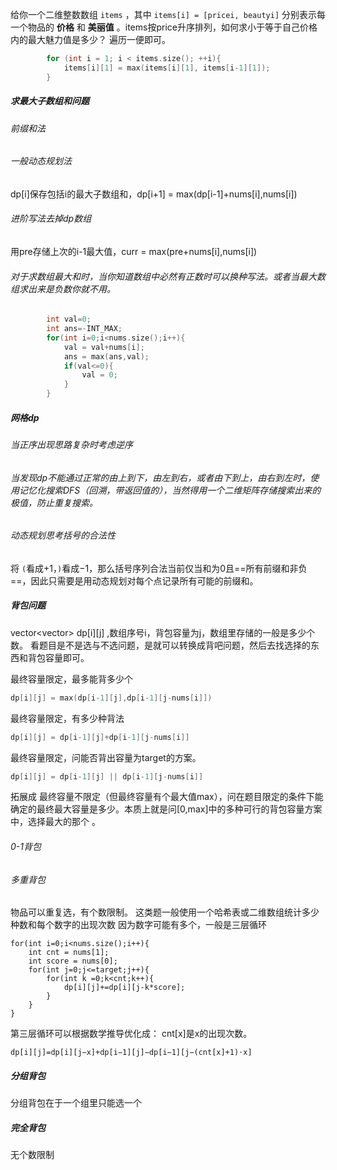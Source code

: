 给你一个二维整数数组 `items` ，其中 `items[i] = [pricei, beautyi]` 分别表示每一个物品的 **价格** 和 **美丽值** 。items按price升序排列，如何求小于等于自己价格内的最大魅力值是多少？
遍历一便即可。
```cpp
        for (int i = 1; i < items.size(); ++i){
            items[i][1] = max(items[i][1], items[i-1][1]);
        }
```

##### 求最大子数组和问题
###### 前缀和法
###### 一般动态规划法
dp[i]保存包括i的最大子数组和，dp[i+1] = max(dp[i-1]+nums[i],nums[i])

###### 进阶写法去掉dp数组
用pre存储上次的i-1最大值，curr = max(pre+nums[i],nums[i])

###### 对于求数组最大和时，当你知道数组中必然有正数时可以换种写法。或者当最大数组求出来是负数你就不用。
```cpp
        int val=0;
        int ans=-INT_MAX;
        for(int i=0;i<nums.size();i++){
            val = val+nums[i];
            ans = max(ans,val);
            if(val<=0){
                val = 0;
            }
        }
```

##### 网格dp
###### 当正序出现思路复杂时考虑逆序
###### 当发现dp不能通过正常的由上到下，由左到右，或者由下到上，由右到左时，使用记忆化搜索DFS（回溯，带返回值的），当然得用一个二维矩阵存储搜索出来的极值，防止重复搜索。

###### 动态规划思考括号的合法性
将 `(`看成+1，`)`看成−1，那么括号序列合法当前仅当和为0且==所有前缀和非负==，因此只需要是用动态规划对每个点记录所有可能的前缀和。

##### 背包问题
vector<vector<int>> dp[i][j] ,数组序号i，背包容量为j，数组里存储的一般是多少个数。
看题目是不是选与不选问题，是就可以转换成背吧问题，然后去找选择的东西和背包容量即可。

最终容量限定，最多能背多少个

```cpp
dp[i][j] = max(dp[i-1][j],dp[i-1][j-nums[i]])
```
最终容量限定，有多少种背法

```cpp
dp[i][j] = dp[i-1][j]+dp[i-1][j-nums[i]]
```
最终容量限定，问能否背出容量为target的方案。
```cpp
dp[i][j] = dp[i-1][j] || dp[i-1][j-nums[i]]
```
拓展成
最终容量不限定（但最终容量有个最大值max），问在题目限定的条件下能确定的最终最大容量是多少。本质上就是问[0,max]中的多种可行的背包容量方案中，选择最大的那个 。

###### 0-1背包

###### 多重背包
物品可以重复选，有个数限制。
这类题一般使用一个哈希表或二维数组统计多少种数和每个数字的出现次数
因为数字可能有多个，一般是三层循环

```
for(int i=0;i<nums.size();i++){
	int cnt = nums[1];
	int score = nums[0];
	for(int j=0;j<=target;j++){
	    for(int k =0;k<cnt;k++){
	        dp[i][j]+=dp[i][j-k*score];
	    }
	}							 
}
```
第三层循环可以根据数学推导优化成：
cnt[x]是x的出现次数。
```
dp[i][j]=dp[i][j−x]+dp[i−1][j]−dp[i−1][j−(cnt[x]+1)⋅x]
```							 

##### 分组背包
分组背包在于一个组里只能选一个

##### 完全背包
   无个数限制